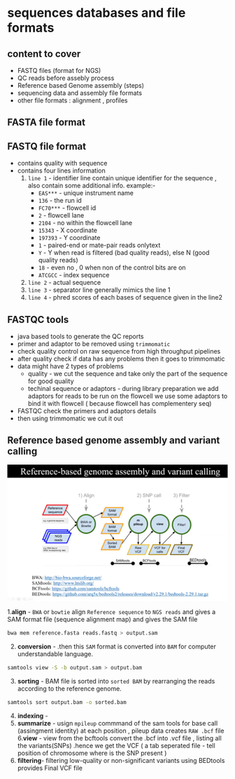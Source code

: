# sequences databases and file formats
## content to cover
- FASTQ files (format for NGS)
- QC reads before assebly process
- Reference based Genome assembly (steps)
- sequencing data and assembly file formats
- other file formats : alignment , profiles

## FASTA file format


## FASTQ file format
- contains quality with sequence
- contains four lines information
  1. `line 1` - identifier line contain unique identifier for the sequence , also contain some additional info.
       example:-
      * `EAS***` - unique instrument name
      * `136` - the run id
      * `FC70***` - flowcell id
      * `2` - flowcell lane
      * `2104` - no within the flowcell lane
      * `15343` - X coordinate
      * `197393` - Y coordinate
      * `1` - paired-end or mate-pair reads onlytext
      * `Y` - Y when read is filtered (bad quality reads), else N (good quality reads)
      * `18` - even no , 0 when non of the control bits are on
      * `ATCGCC` - index sequence
  2. `line 2` - actual sequence
  3. `line 3` - separator line generally mimics the line 1
  4. `line 4` - phred scores of each bases of sequence given in the line2

## FASTQC tools
- java based tools to generate the QC reports
- primer and adaptor to be removed using `trimmomatic`
- check quality control on raw sequence from high throughput pipelines
- after quality check if data has any problems then it goes to trimmomatic
- data might have 2 types of problems
  *  quality - we cut the sequence and take only the  part of the sequence for good quality
  *  techinal sequence or adaptors - during library preparation we add adaptors for reads to be run on the flowcell we use some adaptors to bind it with flowcell ( because flowcell has complementery seq)
- FASTQC check the primers and adaptors details
- then using trimmomatic we cut it out

## Reference based genome assembly and variant calling
![Screenshot](flowchart.jpg)

1.**align** - `BWA` or `bowtie`  align `Reference sequence` to  `NGS reads` and gives a SAM format file (sequence alignment map) and gives the SAM file
```bash
bwa mem reference.fasta reads.fastq > output.sam
```
2. **conversion** -  .then this `SAM` format is converted into `BAM` for computer understandable language. 
```bash
samtools view -S -b output.sam > output.bam
```
3. **sorting** - BAM file is sorted into `sorted BAM` by rearranging the reads according to the reference genome.
```bash
samtools sort output.bam -o sorted.bam
```
4. **indexing** -
5. **summarize** - usign `mpileup` commmand of the sam tools for base call (assingment identity) at each position , pileup data creates `RAW .bcf` file 
6.**view** - view from the bcftools convert the .bcf into .vcf file , listing all the variants(SNPs) .hence we get the VCF ( a tab seperated file - tell position of chromosome where is the SNP present )
7. **filtering**- filtering low-quality or non-significant variants using BEDtools provides Final VCF file
